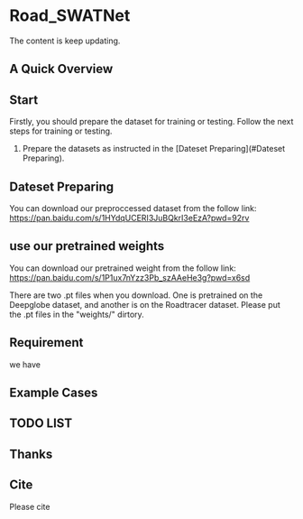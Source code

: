 # Road_SWATNet
The content is keep updating.
## A Quick Overview 

## Start
Firstly, you should prepare the dataset for training or testing. 
Follow the next steps for training or testing.
1. Prepare the datasets as instructed in the [Dateset Preparing](#Dateset Preparing).

## Dateset Preparing <a name="Dateset Preparing"></a>
You can download our preproccessed dataset from the follow link:
https://pan.baidu.com/s/1HYdqUCERI3JuBQkrI3eEzA?pwd=92rv

## use our pretrained weights
You can download our pretrained weight from the follow link:
https://pan.baidu.com/s/1P1ux7nYzz3Pb_szAAeHe3g?pwd=x6sd 

There are two .pt files when you download. One is pretrained on the Deepglobe dataset, and another is on the Roadtracer dataset. Please put the .pt files in the "weights/" dirtory.

## Requirement
we have 



## Example Cases

## TODO LIST


## Thanks


## Cite
Please cite
